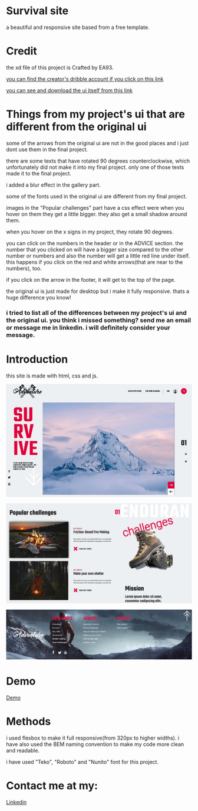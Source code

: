 
# Survival site

a beautiful and responsive site based from a free template.

# Credit
the xd file of this project is Crafted by EA93.

[you can find the creator's dribble account if you click on this link](https://dribbble.com/euroart93)

[you can see and download the ui itself from this link](https://dribbble.com/shots/13451758-Freebie-Time-Survival-FREE-XD-Template)

# Things from my project's ui that are different from the original ui

some of the arrows from the original ui are not in the good places and i just dont use them in the final project.

there are some texts that have rotated 90 degrees counterclockwise, which unfortunately did not make it into my final project. only one of those texts made it to the final project.

i added a blur effect in the gallery part.

some of the fonts used in the original ui are different from my final project.

images in the "Popular challenges" part have a css effect were when you hover on them they get a little bigger. they also get a small shadow around them.

when you hover on the x signs in my project, they rotate 90 degrees.

you can click on the numbers in the header or in the ADVICE section. the number that you clicked on will have a bigger size compared to the other number or numbers and also the number will get a little red line under itself. this happens if you click on the red and white arrows(that are near to the numbers), too.

if you click on the arrow in the footer, it will get to the top of the page.

the original ui is just made for desktop but i make it fully responsive. thats a huge difference you know!

### i tried to list all of the differences between my project's ui and the original ui. you think i missed something? send me an email or message me in linkedin. i will definitely consider your message.

# Introduction

this site is made with html, css and js.

![App Screenshot](https://github.com/Dreamer474747/Dreamer474747.github.io/blob/main/survival/header.JPG?raw=true)

![App Screenshot](https://github.com/Dreamer474747/Dreamer474747.github.io/blob/main/survival/main-1.JPG?raw=true)

![App Screenshot](https://github.com/Dreamer474747/Dreamer474747.github.io/blob/main/survival/footer.JPG?raw=true)

# Demo
[Demo](https://dreamer474747.github.io/survival/)

# Methods

i used flexbox to make it full responsive(from 320px to higher widths). i have also used the BEM naming convention to make my code more clean and readable.

i have used "Teko", "Roboto" and "Nunito" font for this project.

# Contact me at my: 

[Linkedin](https://linkedin.com/in/mobin-taataghi)
